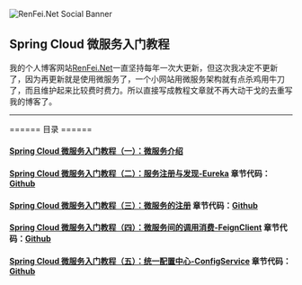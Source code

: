 ![RenFei.Net Social Banner](https://cdn.renfei.net/upload/image/2020/20200207204317.jpg)

## Spring Cloud 微服务入门教程
我的个人博客网站[RenFei.Net](https://www.renfei.net)一直坚持每年一次大更新，但这次我决定不更新了，因为再更新就是使用微服务了，一个小网站用微服务架构就有点杀鸡用牛刀了，而且维护起来比较费时费力。所以直接写成教程文章就不再大动干戈的去重写我的博客了。

---

====== 目录 ======
#### [Spring Cloud 微服务入门教程（一）：微服务介绍](https://www.renfei.net/posts/1003316)
#### [Spring Cloud 微服务入门教程（二）：服务注册与发现-Eureka](https://www.renfei.net/posts/1003320) 章节代码：[Github](https://github.com/NeilRen/SpringCloudDemo/tree/feature/eureka)
#### [Spring Cloud 微服务入门教程（三）：微服务的注册](https://www.renfei.net/posts/1003323) 章节代码：[Github](https://github.com/NeilRen/SpringCloudDemo/tree/feature/eureka-client)
#### [Spring Cloud 微服务入门教程（四）：微服务间的调用消费-FeignClient](https://www.renfei.net/posts/1003324) 章节代码：[Github](https://github.com/NeilRen/SpringCloudDemo/tree/feature/demo-client)
#### [Spring Cloud 微服务入门教程（五）：统一配置中心-ConfigService](https://www.renfei.net/posts/1003325) 章节代码：[Github](https://github.com/NeilRen/SpringCloudDemo/tree/feature/config-server)
